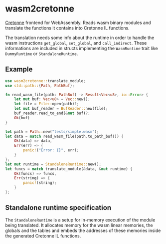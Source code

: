 # wasm2cretonne

[Cretonne](https://github.com/stoklund/cretonne) frontend for WebAssembly. Reads wasm binary modules and translate the functions it contains into Cretonne IL functions.

The translation needs some info about the runtime in order to handle the wasm instructions `get_global`, `set_global`, and `call_indirect`. These informations are included in structs implementing the `WasmRuntime` trait like `DummyRuntime` or `StandaloneRuntime`.

## Example

```rust
use wasm2cretonne::translate_module;
use std::path::{Path, PathBuf};

fn read_wasm_file(path: PathBuf) -> Result<Vec<u8>, io::Error> {
    let mut buf: Vec<u8> = Vec::new();
    let file = File::open(path)?;
    let mut buf_reader = BufReader::new(file);
    buf_reader.read_to_end(&mut buf)?;
    Ok(buf)
}

let path = Path::new("tests/simple.wasm");
let data = match read_wasm_file(path.to_path_buf()) {
    Ok(data) => data,
    Err(err) => {
        panic!("Error: {}", err);
    }
};
let mut runtime = StandaloneRuntime::new();
let funcs = match translate_module(&data, &mut runtime) {
    Ok(funcs) => funcs,
    Err(string) => {
        panic!(string);
    }
};
```

## Standalone runtime specification

The `StandaloneRuntime` is a setup for in-memory execution of the module being translated. It allocates memory for the wasm linear memories, the globals and the tables and embeds the addresses of these memories inside the generated Cretonne IL functions.
